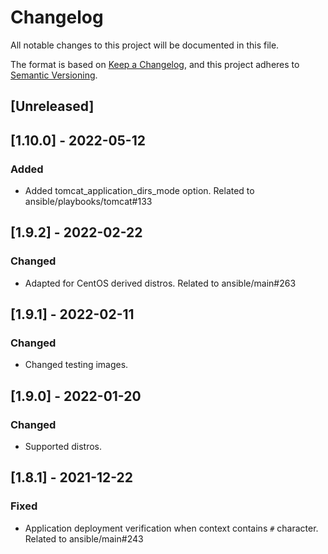 # Changelog
All notable changes to this project will be documented in this file.

The format is based on [Keep a Changelog](https://keepachangelog.com/en/1.0.0/),
and this project adheres to [Semantic Versioning](https://semver.org/spec/v2.0.0.html).

## [Unreleased]

## [1.10.0] - 2022-05-12
### Added
- Added tomcat_application_dirs_mode option. Related to ansible/playbooks/tomcat#133

## [1.9.2] - 2022-02-22
### Changed
- Adapted for CentOS derived distros. Related to ansible/main#263

## [1.9.1] - 2022-02-11
### Changed
- Changed testing images.

## [1.9.0] - 2022-01-20
### Changed
- Supported distros.

## [1.8.1] - 2021-12-22
### Fixed
- Application deployment verification when context contains `#` character. Related to ansible/main#243
